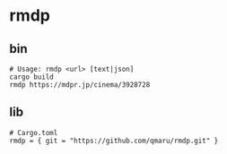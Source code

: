 # rmdp

## bin

```shell
# Usage: rmdp <url> [text|json]
cargo build
rmdp https://mdpr.jp/cinema/3928728
```

## lib

```shell
# Cargo.toml
rmdp = { git = "https://github.com/qmaru/rmdp.git" }
```
